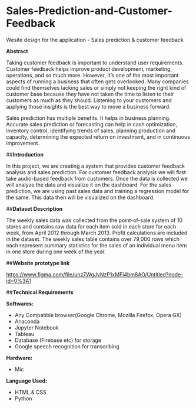 # Sales-Prediction-and-Customer-Feedback
Wesite design for the application - Sales prediction & customer feedback

**Abstract**

Taking customer feedback is important to understand user requirements. Customer feedback helps improve product development, marketing, operations, and so much more. However, It’s one of the most important aspects of running a business that often gets overlooked. Many companies could find themselves lacking sales or simply not keeping the right kind of customer base because they have not taken the time to listen to their customers as much as they should. Listening to your customers and applying those insights is the best way to move a business forward.

Sales prediction has multiple benefits. It helps in business planning. Accurate sales prediction or forecasting can help in cash optimization, inventory control, identifying trends of sales, planning production and capacity, determining the expected return on investment, and in continuous improvement.


##**Introduction**

In this project, we are creating a system that provides customer feedback analysis and sales prediction. For customer feedback analysis we will first take audio-based feedback from customers. Once the data is collected we will analyze the data and visualize it on the dashboard. For the sales prediction, we are using past sales data and training a regression model for the same. This data then will be visualized on the dashboard.


##**Dataset Description**

The weekly sales data was collected from the point-of-sale system of 10 stores and contains raw data for each item sold in each store for each week, from April 2012 through March 2013. Profit calculations are included in the dataset. The weekly sales table contains over 79,000 rows which each represent summary statistics for the sales of an individual menu item in one store during one week of the year.


##**Website prototype link**

https://www.figma.com/file/unz7WgJyNzP1xMFj4bm8AO/Untitled?node-id=0%3A1


##**Technical Requirements**

**Softwares:**
- Any Compatible browser(Google Chrome, Mozilla Firefox, Opera GX)
- Anaconda
- Jupyter Notebook
- Tableau
- Database (Firebase etc) for storage
- Google speech recognition for transcribing

**Hardware:**
- Mic

**Language Used:**
- HTML & CSS
- Python 
